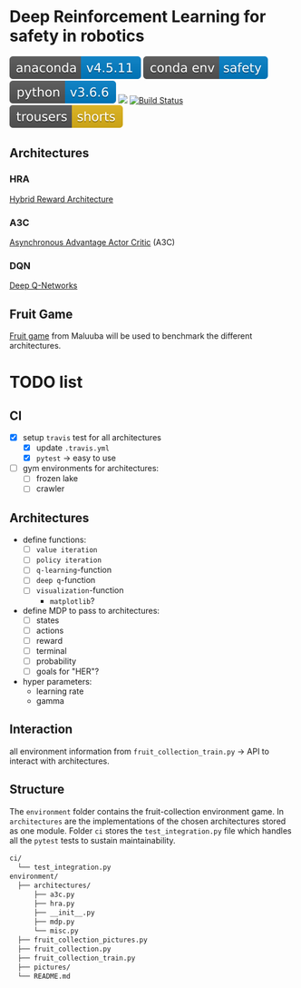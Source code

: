 # Deep Reinforcement Learning for safety in robotics
![](badges/anaconda-v4.5.11-blue.svg)
![](badges/conda_env-safety-blue.svg)
![](badges/python-v3.6.6-blue.svg)
![](badges/Ubuntu-16.04.svg)
[![Build Status](https://travis-ci.com/ipa-mae-ma/safety.svg?branch=master)](https://travis-ci.com/ipa-mae-ma/safety)
![](badges/trousers-shorts-yellow.svg)

## Architectures
### HRA
[Hybrid Reward Architecture](http://arxiv.org/abs/1706.04208)

### A3C
[Asynchronous Advantage Actor Critic](http://arxiv.org/abs/1602.01783) (A3C)

### DQN
[Deep Q-Networks](https://www.nature.com/articles/nature14236.pdf)

## Fruit Game
[Fruit game](https://github.com/Maluuba/hra) from Maluuba will be used to benchmark the different architectures.

# TODO list

## CI
- [x] setup `travis` test for all architectures
  - [x] update `.travis.yml`
  - [x] `pytest` $\rightarrow$ easy to use

- [ ] gym environments for architectures:
  - [ ] frozen lake
  - [ ] crawler

## Architectures
- define functions:
  - [ ] `value iteration`
  - [ ] `policy iteration`
  - [ ] `q-learning`-function
  - [ ] `deep q`-function
  - [ ] `visualization`-function
    - `matplotlib`?

- define MDP to pass to architectures:
  - [ ] states
  - [ ] actions
  - [ ] reward
  - [ ] terminal
  - [ ] probability
  - [ ] goals for "HER"?

- hyper parameters:
  - learning rate
  - gamma

## Interaction
all environment information from `fruit_collection_train.py` $\rightarrow$ API to interact with architectures.


## Structure
The `environment` folder contains the fruit-collection environment game. In `architectures` are the implementations of the chosen architectures stored as one module.
Folder `ci` stores the `test_integration.py` file which handles all the `pytest` tests to sustain maintainability.

```text
ci/
  └── test_integration.py
environment/
  ├── architectures/
      ├── a3c.py
      ├── hra.py
      ├── __init__.py
      ├── mdp.py
      └── misc.py
  ├── fruit_collection_pictures.py
  ├── fruit_collection.py
  ├── fruit_collection_train.py
  ├── pictures/
  └── README.md
```
